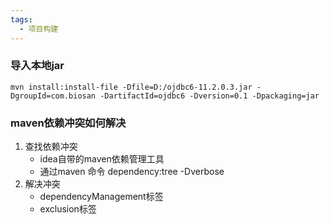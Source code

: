 ```yaml
---
tags:
  - 项目构建
---
```

### 导入本地jar


```
mvn install:install-file -Dfile=D:/ojdbc6-11.2.0.3.jar -DgroupId=com.biosan -DartifactId=ojdbc6 -Dversion=0.1 -Dpackaging=jar
```

### maven依赖冲突如何解决
1. 查找依赖冲突
	- idea自带的maven依赖管理工具
	- 通过maven 命令 dependency:tree -Dverbose
2. 解决冲突
	- dependencyManagement标签
	- exclusion标签